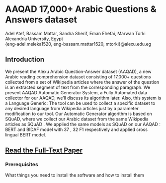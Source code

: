# AAQAD 17,000+ Arabic Questions &amp; Answers dataset
   Adel Atef, Bassam Mattar, Sandra Sherif, Eman Elrefai, Marwan Torki <br/>
                           Alexandria University, Egypt <br/>
    {eng-adel.meleka1520, eng-bassam.mattar1520, mtorki}@alexu.edu.eg

## Introduction
We present the Alexu Arabic Question-Answer dataset (AAQAD), a new Arabic reading comprehension dataset consisting
of 17,000+ questions collected from a set of Wikipedia articles where the answer of the question is an extracted segment of text from the corresponding paragraph.
We present AAQAD Automatic Generator System, a Fully Automated data collector for our AAQAD, we’ll discuss its algorithm later.
Also, this system is a Language Generic: The tool can be used to collect a specific dataset to any desired language from Wikipedia
articles just by a parameter modification to our tool. Our Automatic Generator algorithm is based on SQuAD, where we collect our
Arabic dataset from the same Wikipedia articles as SQuAD .
We applied the same models as SQuAD on our AAQAD : BERT and BIDAF model with 37 , 32 F1 respectively and applied cross
lingual BERT model.

## [Read the Full-Text Paper](https://pages.github.com/)

### Prerequisites

What things you need to install the software and how to install them


